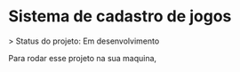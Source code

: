 <h1>Sistema de cadastro de jogos</h1>
> Status do projeto: Em desenvolvimento

Para rodar esse projeto na sua maquina, 

